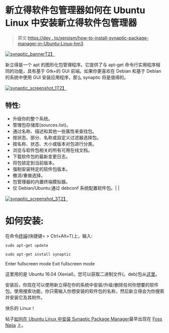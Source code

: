 # 新立得软件包管理器如何在 Ubuntu Linux 中安装新立得软件包管理器

> 原文:[https://dev . to/xeroism/how-to-install-synaptic-package-manager-in-Ubuntu-Linux-hm3](https://dev.to/xeroxism/how-to-install-synaptic-package-manager-in-ubuntu-linux-hm3)

[![synaptic_banner](../Images/df720ef56c62f0af8997bf923aef416c.png)T2】](https://i2.wp.com/fossnaija.com/wp-content/uploads/2018/08/synaptic_banner.png?ssl=1)

新立得是一个 apt 的图形化包管理程序。它提供了与 apt-get 命令行实用程序相同的功能，具有基于 Gtk+的 GUI 前端。如果你更喜欢在 Debian 和基于 Debian 的系统中使用 GUI 安装应用程序，那么 synaptic 将是值得的。

[![synaptic_screenshot_1](../Images/b80a22d5180db8d135096454815c1f9c.png)T2】](https://i2.wp.com/fossnaija.com/wp-content/uploads/2018/08/synaptic_screenshot_1.png?ssl=1)

## 特性:

*   升级你的整个系统。
*   管理包存储库(sources.list)。
*   通过名称、描述和其他一些属性来查找包。
*   按状态、部分、名称或自定义过滤器选择包。
*   按名称、状态、大小或版本对包进行分类。
*   浏览与软件包相关的所有可用在线文档。
*   下载软件包的最新变更日志。
*   将包锁定到当前版本。
*   强制安装特定的软件包版本。
*   撤消/重做选择。
*   包管理器的内置终端模拟器。
*   仅 Debian/Ubuntu:通过 debconf 系统配置软件包。| |

[![synaptic_screenshot_3](../Images/dd8773457e0a748d000ae6d58223e1bd.png)T2】](https://i2.wp.com/fossnaija.com/wp-content/uploads/2018/08/synaptic_screenshot_3.png?ssl=1)

# 如何安装:

在命令[终端](https://dev.to/xeroxism/6-commands-you-must-know-to-be-productive-on-the-terminal-h9a)(快捷键= > Ctrl+Alt+T)上，输入:

```
sudo apt-get update

sudo apt-get install synaptic 
```

Enter fullscreen mode Exit fullscreen mode

这里用的是 Ubuntu 16.04 (Xenial)。您可以获取二进制文件(。deb)包从[这里](https://packages.ubuntu.com/xenial/synaptic)。

安装后，你现在可以使用新立得在你的系统中安装/升级/删除任何你想要的软件包。使用搜索功能，你只需输入你想安装的软件包的名称，然后新立得会为你搜索并安装它及其附件。

快乐的 Linux！

帖子[如何在 Ubuntu Linux 中安装 Synaptic Package Manager](https://fossnaija.com/how-to-install-synaptic-package-manager-in-ubuntu-linux/)最早出现在 [Foss Naija](https://fossnaija.com) 上。